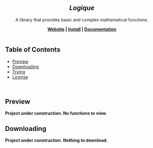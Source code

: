 <h2 align="center"><i><b>Logique</b></i></h2>

<p align="center">A library that provides basic and complex mathematical functions.<p>

<div align="center">
    <b>
        <a href="https://logique.dev">Website</a> | <a href="https://logique.dev/install/">Install</a> | <a href="https://logique.dev/docs">Documentation</a>
    </b>
</div>

<br />

## Table of Contents

- [Preview](https://github.com/xeptao/logique#preview)
- [Downloading](https://github.com/xeptao/logique#downloading)
- [Trying](https://github.com/xeptao/logique#trying)
- [License](https://github.com/xeptao/logique#license)

<br />

## Preview

**Project under construction. No functions to view.**

## Downloading

**Project under construction. Nothing to download.**

